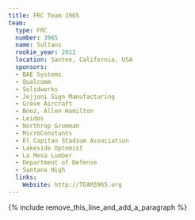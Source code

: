 ```yaml
---
title: FRC Team 3965
team:
  type: FRC
  number: 3965
  name: Sultans
  rookie_year: 2012
  location: Santee, California, USA
  sponsors:
  - BAE Systems
  - Qualcomm
  - Solidworks
  - Jejjoni Sign Manufacturing
  - Grove Aircraft
  - Booz, Allen Hamilton
  - Leidos
  - Northrop Grumman
  - MicroConstants
  - El Capitan Stadium Association
  - Lakeside Optomist
  - La Mesa Lumber
  - Department of Defense
  - Santana High
  links:
    Website: http://TEAM3965.org
---
```


{% include remove_this_line_and_add_a_paragraph %}